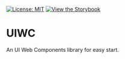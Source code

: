 [![License: MIT](https://img.shields.io/badge/License-MIT-yellow.svg)](https://github.com/InVisionApp/dsm-storybook-example-library/blob/master/LICENSE.txt)
[![View the Storybook](https://img.shields.io/badge/Storybook-FF4785.svg?logo=storybook&logoColor=white)](https://dev--6329e9e582e944744ab28a80.chromatic.com/)

# UIWC

An UI Web Components library for easy start.
